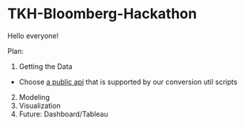# TKH-Bloomberg-Hackathon
Hello everyone!

Plan: 
1. Getting the Data
  - Choose [a public api](/DATASOURCES.md) that is supported by our conversion util scripts
2. Modeling
3. Visualization
4. Future: Dashboard/Tableau 
